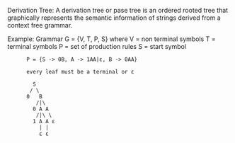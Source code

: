 Derivation Tree:
A derivation tree or pase tree is an ordered rooted tree that
graphically represents the semantic information of strings
derived from a context free grammar.

Example:
Grammar G = {V, T, P, S}
where
V = non terminal symbols
T = terminal symbols
P = set of production rules
S = start symbol

          P = {S -> 0B, A -> 1AA|ε, Β -> 0ΑΑ}

          every leaf must be a terminal or ε

            S
           / \
          0   B
             /|\
            0 A A
             /|\ \
            1 A A ε
              | |
              ε ε
